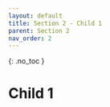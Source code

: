 ```yaml
---
layout: default
title: Section 2 - Child 1
parent: Section 2
nav_order: 2
---
```


{: .no_toc }

# Child 1
